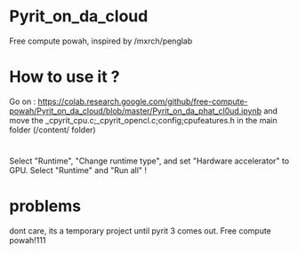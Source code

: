 # Pyrit_on_da_cloud
Free compute powah, inspired by /mxrch/penglab
# How to use it ?
Go on : https://colab.research.google.com/github/free-compute-powah/Pyrit_on_da_cloud/blob/master/Pyrit_on_da_phat_cl0ud.ipynb and move the _cpyrit_cpu.c;_cpyrit_opencl.c;config;cpufeatures.h in the main folder (/content/ folder) 
# 
  Select "Runtime", "Change runtime type", and set "Hardware accelerator" to GPU.
 Select "Runtime" and "Run all" !
# problems
dont care, its a temporary project until pyrit 3 comes out. Free compute powah!111
